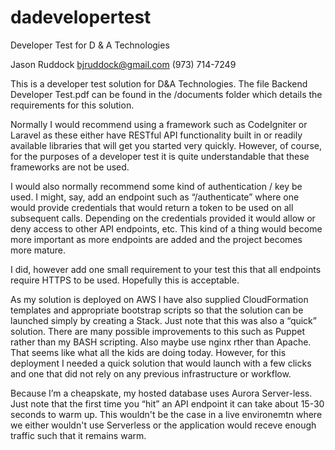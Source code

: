# dadevelopertest
Developer Test for D &amp; A Technologies

Jason Ruddock
bjruddock@gmail.com
(973) 714-7249

This is a developer test solution for D&A Technologies. The file Backend Developer Test.pdf can be found in the /documents folder which details the requirements for this solution.

Normally I would recommend using a framework such as CodeIgniter or Laravel as these either have RESTful API functionality built in or readily available libraries that will get you started very quickly. However, of course, for the purposes of a developer test it is quite understandable that these frameworks are not be used.

I would also normally recommend some kind of authentication / key be used. I might, say,  add an endpoint such as “/authenticate” where one would provide credentials that would return a token to be used on all subsequent calls. Depending on the credentials provided it would allow or deny access to other API endpoints, etc. This kind of a thing would become more important as more endpoints are added and the project becomes more mature.

I did, however add one small requirement to your test this that all endpoints require HTTPS to be used. Hopefully this is acceptable.

As my solution is deployed on AWS I have also supplied CloudFormation templates and appropriate bootstrap scripts so that the solution can be launched simply by creating a Stack. Just note that this was also a “quick” solution. There are many possible improvements to this such as Puppet rather than my BASH scripting. Also maybe use nginx rther than Apache. That seems like what all the kids are doing today. However, for this deployment I needed a quick solution that would launch with a few clicks and one that did not rely on any previous infrastructure or workflow.

Because I’m a cheapskate, my hosted database uses Aurora Server-less. Just note that the first time you “hit” an API endpoint it can take about 15-30 seconds to warm up. This wouldn't be the case in a live environemtn where we either wouldn't use Serverless or the application would receve enough traffic such that it remains warm.

